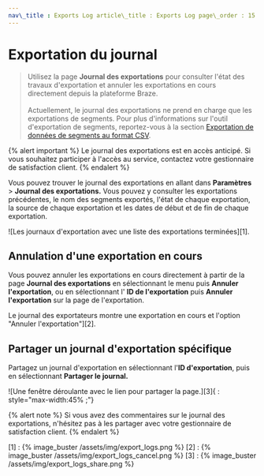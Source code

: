 ```yaml
---
nav\_title : Exports Log article\_title : Exports Log page\_order : 15 page\_type : référence description : "Cette page présente le journal des exportations, qui vous permet de visualiser l'état des travaux d'exportation et d'annuler les exportations en cours.
---
```


# Exportation du journal

> Utilisez la page **Journal des exportations** pour consulter l'état des travaux d'exportation et annuler les exportations en cours directement depuis la plateforme Braze. <br><br> Actuellement, le journal des exportations ne prend en charge que les exportations de segments. Pour plus d'informations sur l'outil d'exportation de segments, reportez-vous à la section [Exportation de données de segments au format CSV]({{site.baseurl}}/user_guide/data/export_braze_data/segment_data_to_csv/).

{% alert important %} Le journal des exportations est en accès anticipé. Si vous souhaitez participer à l'accès au service, contactez votre gestionnaire de satisfaction client. {% endalert %}

Vous pouvez trouver le journal des exportations en allant dans **Paramètres** > **Journal des exportations.** Vous pouvez y consulter les exportations précédentes, le nom des segments exportés, l'état de chaque exportation, la source de chaque exportation et les dates de début et de fin de chaque exportation. 

\![Les journaux d'exportation avec une liste des exportations terminées]\[1].

## Annulation d'une exportation en cours

Vous pouvez annuler les exportations en cours directement à partir de la page **Journal des exportations** en sélectionnant le menu <i class="fas fa-ellipsis-vertical"></i> puis **Annuler l'exportation**, ou en sélectionnant l' **ID de l'exportation** puis **Annuler l'exportation** sur la page de l'exportation.

Le journal des exportateurs montre une exportation en cours et l'option "Annuler l'exportation"]\[2].

## Partager un journal d'exportation spécifique

Partagez un journal d'exportation en sélectionnant l'**ID d'exportation**, puis en sélectionnant **Partager le journal.**

\![Une fenêtre déroulante avec le lien pour partager la page.]\[3]{ : style="max-width:45% ;"}

{% alert note %} Si vous avez des commentaires sur le journal des exportations, n'hésitez pas à les partager avec votre gestionnaire de satisfaction client. {% endalert %} 

\[1] : {% image\_buster /assets/img/export\_logs.png %} \[2] : {% image\_buster /assets/img/export\_logs\_cancel.png %} \[3] : {% image\_buster /assets/img/export\_logs\_share.png %}
